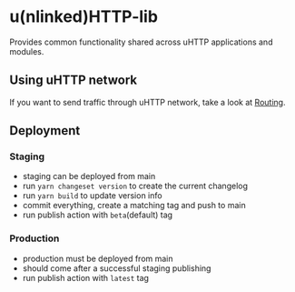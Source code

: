 # u(nlinked)HTTP-lib

Provides common functionality shared across uHTTP applications and modules.

## Using uHTTP network

If you want to send traffic through uHTTP network, take a look at [Routing](ROUTING.md).

## Deployment

### Staging

-   staging can be deployed from main
-   run `yarn changeset version` to create the current changelog
-   run `yarn build` to update version info
-   commit everything, create a matching tag and push to main
-   run publish action with `beta`(default) tag

### Production

-   production must be deployed from main
-   should come after a successful staging publishing
-   run publish action with `latest` tag
